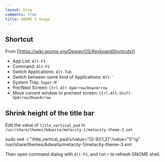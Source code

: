 ```yaml
---
layout: blog
comments: true
title: GNOME 3 Usage
---
```


## Shortcut

From [[https://wiki.gnome.org/Design/OS/KeyboardShortcuts]]

  * App List: `Alt-F1`
  * Command: `Alt-F2`
  * Switch Applications: `Alt-Tab`
  * Switch between same kind of Applications: ``Alt-` ``
  * System Tray: `Super-M`
  * Pre/Next Screen: `Ctrl-Alt-UpArrow/DownArrow`
  * Move current window to pre/next screen: `Ctrl-Alt-Shift-UpArrow/DownArrow`

## Shrink height of the title bar

Edit the value of `title_vertical_pad` in `/usr/share/themes/Adwaita/metacity-1/metacity-theme-3.xml`

  sudo sed -i "/title_vertical_pad/s/value=\"[0-9]\{1,2\}\"/value=\"0\"/g" /usr/share/themes/Adwaita/metacity-1/metacity-theme-3.xml

Then open command dialog with `Alt-F2`, and run `r` to refresh GNOME shell.

